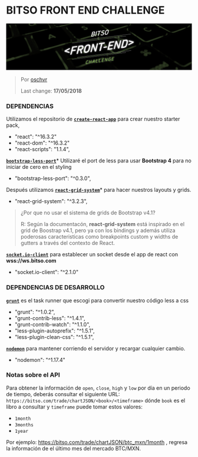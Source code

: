 # BITSO FRONT END CHALLENGE

![Front End Challenge Image](https://github.com/bitsoex/front-end-challenge/blob/master/bann_bfec.jpg)

> Por [oschvr](https://github.com/oschvr)
> 
> Last change: **17/05/2018**

### DEPENDENCIAS

Utilizamos el repositorio de **[`create-react-app`](https://github.com/facebook/create-react-app)** para crear nuestro starter pack, 

- "react": "^16.3.2"
- "react-dom": "^16.3.2"
- "react-scripts": "1.1.4",

**[`bootstrap-less-port`](https://github.com/seanCodes/bootstrap-less-port)*** Utilizaré el port de less para usar **Bootstrap 4** para no iniciar de cero en el styling

- "bootstrap-less-port": "^0.3.0",


Después utilizamos **[`react-grid-system`](https://github.com/JSxMachina/react-grid-system)*** para hacer nuestros layouts y grids.

- "react-grid-system": "^3.2.3",

> ¿Por que no usar el sistema de grids de Bootstrap v4.1?
> 
> R: Según la documentacón, **react-grid-system** está inspirado en el grid de Boostrap v4.1, pero ya con los bindings y además utiliza poderosas caracteristicas como breakpoints custom y widths de gutters a través del contexto de React. 

**[`socket.io-client`](http://socket.io/)** para establecer un socket desde el app de react con **wss://ws.bitso.com**

- "socket.io-client": "^2.1.0"


### DEPENDENCIAS DE DESARROLLO

**[`grunt`](https://gruntjs.com/)** es el task runner que escogi para convertir nuestro código less a css

- "grunt": "^1.0.2",
- "grunt-contrib-less": "^1.4.1",
- "grunt-contrib-watch": "^1.1.0",
- "less-plugin-autoprefix": "^1.5.1",
- "less-plugin-clean-css": "^1.5.1",

**[`nodemon`](https://nodemon.io/)** para mantener corriendo el servidor y recargar cualquier cambio.

- "nodemon": "^1.17.4"



### Notas sobre el API

Para obtener la información de `open`, `close`, `high` y `low` por día en un periodo de tiempo, deberás consultar el siguiente URL:
```https://bitso.com/trade/chartJSON/<book>/<timeframe>```
dónde `book` es el libro a consultar y `timeframe` puede tomar estos valores:
   * `1month`
   * `3months`
   * `1year`

Por ejemplo: https://bitso.com/trade/chartJSON/btc_mxn/1month , regresa la información de el último mes del mercado BTC/MXN.